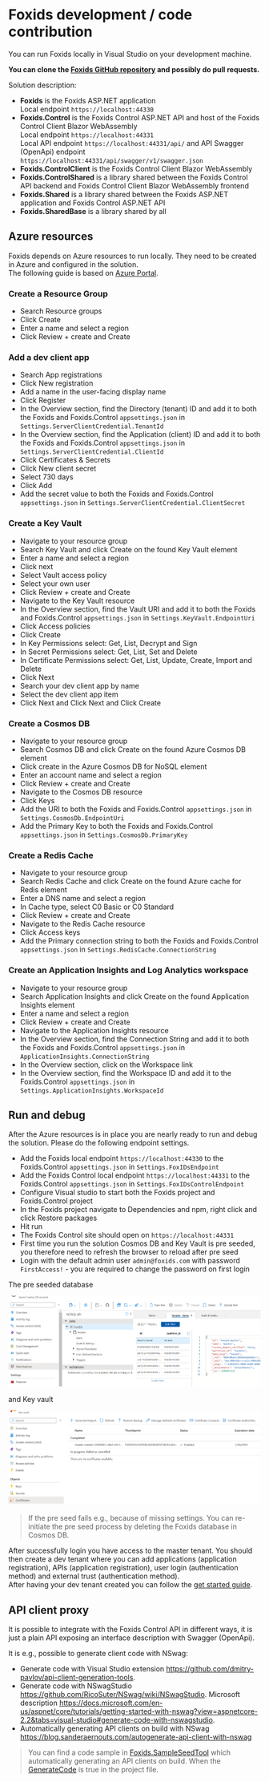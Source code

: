 # Foxids development / code contribution 

You can run Foxids locally in Visual Studio on your development machine. 

**You can clone the [Foxids GitHub repository](https://github.com/ITfoxtec/Foxids) and possibly do pull requests.**
 
Solution description:

- **Foxids** is the Foxids ASP.NET application  
  Local endpoint `https://localhost:44330`
- **Foxids.Control** is the Foxids Control ASP.NET API and host of the Foxids Control Client Blazor WebAssembly  
  Local endpoint `https://localhost:44331`  
  Local API endpoint `https://localhost:44331/api/` and API Swagger (OpenApi) endpoint `https://localhost:44331/api/swagger/v1/swagger.json`
- **Foxids.ControlClient** is the Foxids Control Client Blazor WebAssembly  
- **Foxids.ControlShared** is a library shared between the Foxids Control API backend and Foxids Control Client Blazor WebAssembly frontend
- **Foxids.Shared** is a library shared between the Foxids ASP.NET application and Foxids Control ASP.NET API
- **Foxids.SharedBase** is a library shared by all

## Azure resources

Foxids depends on Azure resources to run locally. They need to be created in Azure and configured in the solution.  
The following guide is based on [Azure Portal](https://portal.azure.com/).

### Create a Resource Group

- Search Resource groups
- Click Create
- Enter a name and select a region
- Click Review + create and Create

### Add a dev client app

- Search App registrations
- Click New registration
- Add a name in the user-facing display name
- Click Register
- In the Overview section, find the Directory (tenant) ID and add it to both the Foxids and Foxids.Control `appsettings.json` in `Settings.ServerClientCredential.TenantId`
- In the Overview section, find the Application (client) ID and add it to both the Foxids and Foxids.Control `appsettings.json` in `Settings.ServerClientCredential.ClientId`
- Click Certificates & Secrets
- Click New client secret
- Select 730 days
- Click Add
- Add the secret value to both the Foxids and Foxids.Control `appsettings.json` in `Settings.ServerClientCredential.ClientSecret`

### Create a Key Vault

- Navigate to your resource group
- Search Key Vault and click Create on the found Key Vault element
- Enter a name and select a region
- Click next
- Select Vault access policy
- Select your own user
- Click Review + create and Create
- Navigate to the Key Vault resource
- In the Overview section, find the Vault URI and add it to both the Foxids and Foxids.Control `appsettings.json` in `Settings.KeyVault.EndpointUri`
- Click Access policies
- Click Create
- In Key Permissions select: Get, List, Decrypt and Sign
- In Secret Permissions select: Get, List, Set and Delete
- In Certificate Permissions select: Get, List, Update, Create, Import and Delete
- Click Next
- Search your dev client app by name
- Select the dev client app item 
- Click Next and Click Next and Click Create

### Create a Cosmos DB

- Navigate to your resource group
- Search Cosmos DB and click Create on the found Azure Cosmos DB element
- Click create in the Azure Cosmos DB for NoSQL element 
- Enter an account name and select a region
- Click Review + create and Create
- Navigate to the Cosmos DB resource
- Click Keys
- Add the URI to both the Foxids and Foxids.Control `appsettings.json` in `Settings.CosmosDb.EndpointUri`
- Add the Primary Key to both the Foxids and Foxids.Control `appsettings.json` in `Settings.CosmosDb.PrimaryKey`

### Create a Redis Cache

- Navigate to your resource group
- Search Redis Cache and click Create on the found Azure cache for Redis element
- Enter a DNS name and select a region
- In Cache type, select C0 Basic or C0 Standard
- Click Review + create and Create
- Navigate to the Redis Cache resource
- Click Access keys
- Add the Primary connection string to both the Foxids and Foxids.Control `appsettings.json` in `Settings.RedisCache.ConnectionString`

### Create an Application Insights and Log Analytics workspace

- Navigate to your resource group
- Search Application Insights and click Create on the found Application Insights element
- Enter a name and select a region
- Click Review + create and Create
- Navigate to the Application Insights resource
- In the Overview section, find the Connection String and add it to both the Foxids and Foxids.Control `appsettings.json` in `ApplicationInsights.ConnectionString`
- In the Overview section, click on the Workspace link
- In the Overview section, find the Workspace ID and add it to the Foxids.Control `appsettings.json` in `Settings.ApplicationInsights.WorkspaceId`

## Run and debug 

After the Azure resources is in place you are nearly ready to run and debug the solution. Please do the following endpoint settings.

- Add the Foxids local endpoint `https://localhost:44330` to the Foxids.Control `appsettings.json` in `Settings.FoxIDsEndpoint`
- Add the Foxids Control local endpoint `https://localhost:44331` to the Foxids.Control `appsettings.json` in `Settings.FoxIDsControlEndpoint`
- Configure Visual studio to start both the Foxids project and Foxids.Control project
- In the Foxids project navigate to Dependencies and npm, right click and click Restore packages
- Hit run
- The Foxids Control site should open on `https://localhost:44331` 
- First time you run the solution Cosmos DB and Key Vault is pre seeded, you therefore need to refresh the browser to reload after pre seed
- Login with the default admin user `admin@foxids.com` with password `FirstAccess!` - you are required to change the password on first login

The pre seeded database

![Foxids database in Cosmos DB](images/development-foxids-db.png)

and Key vault

![Foxids Key vault](images/development-foxids-key-vault.png)

> If the pre seed fails e.g., because of missing settings. You can re-initiate the pre seed process by deleting the Foxids database in Cosmos DB.

After successfully login you have access to the master tenant. You should then create a dev tenant where you can add applications (application registration), APIs (application registration), user login (authentication method) and external trust (authentication method).  
After having your dev tenant created you can follow the [get started guide](get-started.md#2-first-login).

## API client proxy

It is possible to integrate with the Foxids Control API in different ways, it is just a plain API exposing an interface description with Swagger (OpenApi). 

It is e.g., possible to generate client code with NSwag:
- Generate code with Visual Studio extension https://github.com/dmitry-pavlov/api-client-generation-tools.
- Generate code with NSwagStudio https://github.com/RicoSuter/NSwag/wiki/NSwagStudio. Microsoft description https://docs.microsoft.com/en-us/aspnet/core/tutorials/getting-started-with-nswag?view=aspnetcore-2.2&tabs=visual-studio#generate-code-with-nswagstudio.
- Automatically generating API clients on build with NSwag https://blog.sanderaernouts.com/autogenerate-api-client-with-nswag

> You can find a code sample in [Foxids.SampleSeedTool](https://github.com/ITfoxtec/Foxids.Samples/tree/master/tools/Foxids.SampleSeedTool) which automatically generating an API clients on build. When the [GenerateCode](https://github.com/ITfoxtec/Foxids.Samples/blob/master/tools/Foxids.SampleSeedTool/Foxids.SampleSeedTool.csproj#L9C17-L9C22) is true in the project file.

